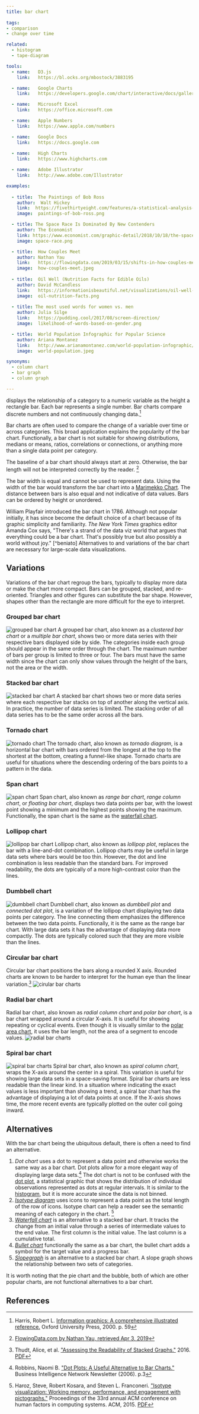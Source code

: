 ```yaml
---
title: bar chart
  
tags:
- comparison
- change over time

related:
  - histogram
  - tape-diagram

tools:
  - name:   D3.js
    link:   https://bl.ocks.org/mbostock/3883195

  - name:   Google Charts
    link:   https://developers.google.com/chart/interactive/docs/gallery/barchart

  - name:   Microsoft Excel
    link:   https://office.microsoft.com

  - name:   Apple Numbers
    link:   https://www.apple.com/numbers

  - name:   Google Docs
    link:   https://docs.google.com
    
  - name:   High Charts
    link:   https://www.highcharts.com

  - name:   Adobe Illustrator
    link:   http://www.adobe.com/Illustrator

examples:
  
  - title:  The Paintings of Bob Ross
    author:  Walt Hickey
    link:  https://fivethirtyeight.com/features/a-statistical-analysis-of-the-work-of-bob-ross/
    image:  paintings-of-bob-ross.png

  - title: The Space Race Is Dominated By New Contenders
    author: The Economist
    link: https://www.economist.com/graphic-detail/2018/10/18/the-space-race-is-dominated-by-new-contenders
    image: space-race.png

  - title:  How Couples Meet
    author: Nathan Yau
    link:   https://flowingdata.com/2019/03/15/shifts-in-how-couples-meet-online-takes-the-top-spot/
    image:  how-couples-meet.jpeg
 
  - title:  Oil Well (Nutrition Facts for Edible Oils)
    author: David McCandless
    link:   https://informationisbeautiful.net/visualizations/oil-well-every-cooking-oil-compared/
    image:  oil-nutrition-facts.png
    
  - title: The most used words for women vs. men
    author: Julia Silge
    link:   https://pudding.cool/2017/08/screen-direction/
    image:  likelihood-of-words-based-on-gender.png

  - title:  World Population Infographic for Popular Science
    author: Ariana Montanez
    link:   http://www.arianamontanez.com/world-population-infographic/
    image:  world-population.jpeg

synonyms:
  - column chart
  - bar graph
  - column graph

---
```


displays the relationship of a category to a numeric variable as the height a rectangle bar.  Each bar represents a single number. Bar charts compare discrete numbers and not continuously changing data.[^harris]

<!--more-->

Bar charts are often used to compare the change of a variable over time or across categories. This broad application explains the popularity of the bar chart. Functionally, a bar chart is not suitable for showing distributions, medians or means, ratios, correlations or connections, or anything more than a single data point per category. 


The baseline of a bar chart should always start at zero. Otherwise, the bar length will not be interpreted correctly by the reader. [^yau]

The bar width is equal and cannot be used to represent data. Using the width of the bar would transform the bar chart into a [Marimekko Chart](/marimekko-chart). The distance between bars is also equal and not indicative of data values. Bars can be ordered by height or unordered.



William Playfair introduced the bar chart in 1786. Although not popular initially, it has since become the default choice of a chart because of its graphic simplicity and familiarity. *The New York Times* graphics editor Amanda Cox says, "There's a strand of the data viz world that argues that everything could be a bar chart. That's possibly true but also possibly a world without joy." [^beniato] Alternatives to and variations of the bar chart are necessary for large-scale data visualizations.


## Variations
Variations of the bar chart regroup the bars, typically to display more data or make the chart more compact. Bars can be grouped, stacked, and re-oriented. Triangles and other figures can substitute the bar shape. However, shapes other than the rectangle are more difficult for the eye to interpret.

### Grouped bar chart
<img src="grouped-bar-chart.svg" alt="grouped bar chart" class="f-right-half"/> A grouped bar chart, also known as a *clustered bar chart* or a *multiple bar chart*, shows two or more data series with their respective bars displayed side by side. The categories inside each group should appear in the same order through the chart. The maximum number of bars per group is limited to three or four. The bars must have the same width since the chart can only show values through the height of the bars, not the area or the width.

### Stacked bar chart
<img src="stacked-bar-chart.svg" alt= "stacked bar chart" class="f-right-half"/> A stacked bar chart shows two or more data series where each respective bar stacks on top of another along the vertical axis.  In practice, the number of data series is limited. The stacking order of all data series has to be the same order across all the bars.

### Tornado chart
<img src="tornado-chart.svg" alt="tornado chart" class="f-right-half"/> The tornado chart, also known as *tornado diagram*, is a horizontal bar chart with bars ordered from the longest at the top to the shortest at the bottom, creating a funnel-like shape. Tornado charts are useful for situations where the descending ordering of the bars points to a pattern in the data.

### Span chart
<img src="span-chart.svg" alt="span chart" class="f-right-half"/> Span chart, also known as *range bar chart*, *range column chart*, or  *floating bar chart*, displays two data points per bar, with the lowest point showing a minimum and the highest points showing the maximum. Functionally, the span chart is the same as the [waterfall chart](/waterfall-chart).

### Lollipop chart
<img src="lollipop-chart.svg" alt="lollipop bar chart" class="f-right-half" /> Lollipop chart, also known as *lollipop plot*, replaces the bar with a line-and-dot combination. Lollipop charts may be useful in large data sets where bars would be too thin. However, the dot and line combination is less readable than the standard bars. For improved readability, the dots are typically of a more high-contrast color than the lines.

### Dumbbell chart
<img src="dumbbell-chart.svg" alt="dumbbell chart" class="f-right-half" /> Dumbbell chart, also known as *dumbbell plot* and *connected dot plot*, is a variation of the lollipop chart displaying two data points per category. The line connecting them emphasizes the difference between the two data points. Functionally, it is the same as the range bar chart. With large data sets it has the advantage of displaying data more compactly. The dots are typically colored such that they are more visible than the lines.

### Circular bar chart
Circular bar chart positions the bars along a rounded X axis. Rounded charts are known to be harder to interpret for the human eye than the linear variation.[^thudt]
<img src="circular-bar-chart.svg" alt="cirular bar charts" class="f-full" /> 

### Radial bar chart
Radial bar chart, also known as *radial column chart* and *polar bar chart*, is a bar chart wrapped around a circular X-axis. It is useful for showing repeating or cyclical events. Even though it is visually similar to the [polar area chart](/polar-chart), it uses the bar length, not the area of a segment to encode values.
<img src="radial-bar-chart.svg" alt="radial bar charts" class="f-full" />

### Spiral bar chart
<img src="spiral-bar-chart.svg" alt="spiral bar charts" class="f-right-half" /> Spiral bar chart, also known as *spiral column chart*, wraps the X-axis around the center in a spiral. This variation is useful for showing large data sets in a space-saving format. Spiral bar charts are less readable than the linear kind.  In a situation where indicating the exact values is less important than showing a trend, a spiral bar chart has the advantage of displaying a lot of data points at once. If the X-axis shows time, the more recent events are typically plotted on the outer coil going inward.


## Alternatives
With the bar chart being the ubiquitous default, there is often a need to find an alternative. 

1. *Dot chart* uses a dot to represent a data point and otherwise works the same way as a bar chart. Dot plots allow for a more elegant way of displaying large data sets.[^robbins] The dot chart is not to be confused with the [dot plot](/dot-plot), a statistical graphic that shows the distribution of individual observations represented as dots at regular intervals. It is similar to the [histogram](/histogram), but it is more accurate since the data is not binned.
2. [*Isotype diagram*](/isotype-diagram) uses icons to represent a data point as the total length of the row of icons. Isotype chart can help a reader see the semantic meaning of each category in the chart. [^haroz]
3. [*Waterfall chart*](/waterfall-chart) is an alternative to a stacked bar chart. It tracks the change from an initial value through a series of intermediate values to the end value. The first column is the initial value. The last column is a cumulative total.
4. [*Bullet chart*](/bullet-chart) functionally the same as a bar chart, the bullet chart adds a symbol for the target value and a progress bar.
5. [*Slopegraph*](/slopegraph) is an alternative to a stacked bar chart. A slope graph shows the relationship between two sets of categories.

It is worth noting that the pie chart and the bubble, both of which are other popular charts, are not functional alternatives to a bar chart.

## References
[^harris]: Harris, Robert L. [Information graphics: A comprehensive illustrated reference.](https://books.google.com/books?hl=en&lr=&id=qusmDAAAQBAJ) Oxford University Press, 2000. p. 59
[^berinato]: ["The Power of Visualization's "Aha!" Moments" by Scott Berinato, Harvard Business Review, retrieved Apr 3, 2019](https://hbr.org/2013/03/power-of-visualizations-aha-moment)
[^yau]: [FlowingData.com by Nathan Yau, retrieved Apr 3, 2019](https://flowingdata.com/2015/08/31/bar-chart-baselines-start-at-zero/)
[^thudt]: Thudt, Alice, et al. ["Assessing the Readability of Stacked Graphs."](https://dx.doi.org/10.20380/GI2016.21) 2016. [PDF](https://hal.inria.fr/hal-01587962/document)
[^robbins]: Robbins, Naomi B. ["Dot Plots: A Useful Alternative to Bar Charts."]((http://perceptualedge.com/articles/b-eye/dot_plots.pdf)) Business Intelligence Network Newsletter (2006). p.3
[^knaflic]: Knaflic, Cole Nussbaumer. [Storytelling with data: A data visualization guide for business professionals.](https://books.google.com/books?id=IheRCgAAQBAJ) John Wiley & Sons, 2015. pp.55-56 
[^haroz]: Haroz, Steve, Robert Kosara, and Steven L. Franconeri. ["Isotype visualization: Working memory, performance, and engagement with pictographs."](https://doi.org/10.1145/2702123.2702275) Proceedings of the 33rd annual ACM conference on human factors in computing systems. ACM, 2015. [PDF](http://steveharoz.com/research/isotype/ISOTYPE_Visualization_CHI2015_Haroz_Kosara_Franconeri.pdf)
